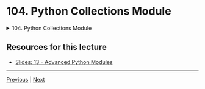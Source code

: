 # 104. Python Collections Module

<details>
  <summary> 104. Python Collections Module </summary>

-   [Notebook: 00-Collections-Module.ipynb](https://github.com/BloomTech-DS/Complete-Python-3-Bootcamp/blob/master/12-Advanced%20Python%20Modules/00-Collections-Module.ipynb)

-   [Codebase: 00_Collections_Module.py](../../../codebase/python-camp/12-Advanced-Python-Modules/00_Collections_Module.py)

</details> 


## Resources for this lecture

-   [Slides: 13 - Advanced Python Modules](https://docs.google.com/presentation/d/1I7VA4ImWpR-8Pg6jvDHx_SdbyLae6gQ-5RqhIUxEzek/edit#slide=id.p)



---

[Previous](./103_Introduction-to-Advanced-Python-Modules.md) | [Next](./105_Opening-and-Reading-Files-and-Folders-Python-OS-Module.md)